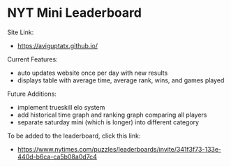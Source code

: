 # NYT Mini Leaderboard

Site Link:
  - https://aviguptatx.github.io/

Current Features:
  - auto updates website once per day with new results
  - displays table with average time, average rank, wins, and games played

Future Additions:
  - implement trueskill elo system
  - add historical time graph and ranking graph comparing all players
  - separate saturday mini (which is longer) into different category

To be added to the leaderboard, click this link:
 - https://www.nytimes.com/puzzles/leaderboards/invite/341f3f73-133e-440d-b6ca-ca5b08a0d7c4
